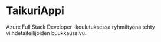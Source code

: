 # TaikuriAppi

Azure Full Stack Developer -koulutuksessa ryhmätyönä tehty viihdetaiteilijoiden buukkaussivu.
